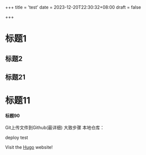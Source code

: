 +++
title = 'test'
date = 2023-12-20T22:30:32+08:00
draft = false

+++

# 标题1
## 标题2
## 标题21


# 标题11
#### 标题90

Git上传文件到Github(最详细)
大致步骤
本地仓库：

deploy test

Visit the [Hugo](https://gohugo.io) website!